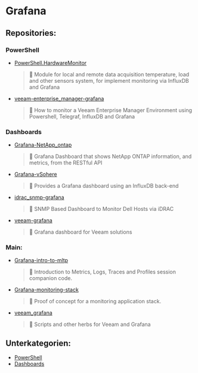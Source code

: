 # Grafana

## Repositories:
### PowerShell
- [PowerShell.HardwareMonitor](https://github.com/Thamielis/PowerShell.HardwareMonitor)
	> :memo: Module for local and remote data acquisition temperature, load and other sensors system, for implement monitoring via InfluxDB and Grafana
- [veeam-enterprise_manager-grafana](https://github.com/Thamielis/veeam-enterprise_manager-grafana)
	> :memo: How to monitor a Veeam Enterprise Manager Environment using Powershell, Telegraf, InfluxDB and Grafana
### Dashboards
- [Grafana-NetApp_ontap](https://github.com/Thamielis/Grafana-NetApp_ontap)
	> :memo: Grafana Dashboard that shows NetApp ONTAP information, and metrics, from the RESTful API 
- [Grafana-vSohere](https://github.com/Thamielis/Grafana-vSohere)
	> :memo: Provides a Grafana dashboard using an InfluxDB back-end
- [idrac_snmp-grafana](https://github.com/Thamielis/idrac_snmp-grafana)
	> :memo: SNMP Based Dashboard to Monitor Dell Hosts via iDRAC
- [veeam-grafana](https://github.com/Thamielis/veeam-grafana)
	> :memo: Grafana dashboard for Veeam solutions
### Main:
- [Grafana-intro-to-mltp](https://github.com/Thamielis/Grafana-intro-to-mltp)
	> :memo: Introduction to Metrics, Logs, Traces and Profiles session companion code.
- [Grafana-monitoring-stack](https://github.com/Thamielis/Grafana-monitoring-stack)
	> :memo: Proof of concept for a monitoring application stack.
- [veeam_grafana](https://github.com/Thamielis/veeam_grafana)
	> :memo: Scripts and other herbs for Veeam and Grafana

## Unterkategorien:
- [PowerShell](PowerShell.md)
- [Dashboards](Dashboards.md)

